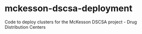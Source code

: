 # mckesson-dscsa-deployment
Code to deploy clusters for the McKesson DSCSA project - Drug Distribution Centers
